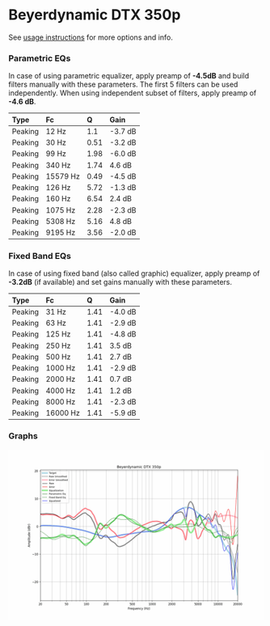 # Beyerdynamic DTX 350p
See [usage instructions](https://github.com/jaakkopasanen/AutoEq#usage) for more options and info.

### Parametric EQs
In case of using parametric equalizer, apply preamp of **-4.5dB** and build filters manually
with these parameters. The first 5 filters can be used independently.
When using independent subset of filters, apply preamp of **-4.6 dB**.

| Type    | Fc       |    Q | Gain    |
|:--------|:---------|:-----|:--------|
| Peaking | 12 Hz    | 1.1  | -3.7 dB |
| Peaking | 30 Hz    | 0.51 | -3.2 dB |
| Peaking | 99 Hz    | 1.98 | -6.0 dB |
| Peaking | 340 Hz   | 1.74 | 4.6 dB  |
| Peaking | 15579 Hz | 0.49 | -4.5 dB |
| Peaking | 126 Hz   | 5.72 | -1.3 dB |
| Peaking | 160 Hz   | 6.54 | 2.4 dB  |
| Peaking | 1075 Hz  | 2.28 | -2.3 dB |
| Peaking | 5308 Hz  | 5.16 | 4.8 dB  |
| Peaking | 9195 Hz  | 3.56 | -2.0 dB |

### Fixed Band EQs
In case of using fixed band (also called graphic) equalizer, apply preamp of **-3.2dB**
(if available) and set gains manually with these parameters.

| Type    | Fc       |    Q | Gain    |
|:--------|:---------|:-----|:--------|
| Peaking | 31 Hz    | 1.41 | -4.0 dB |
| Peaking | 63 Hz    | 1.41 | -2.9 dB |
| Peaking | 125 Hz   | 1.41 | -4.8 dB |
| Peaking | 250 Hz   | 1.41 | 3.5 dB  |
| Peaking | 500 Hz   | 1.41 | 2.7 dB  |
| Peaking | 1000 Hz  | 1.41 | -2.9 dB |
| Peaking | 2000 Hz  | 1.41 | 0.7 dB  |
| Peaking | 4000 Hz  | 1.41 | 1.2 dB  |
| Peaking | 8000 Hz  | 1.41 | -2.3 dB |
| Peaking | 16000 Hz | 1.41 | -5.9 dB |

### Graphs
![](./Beyerdynamic%20DTX%20350p.png)